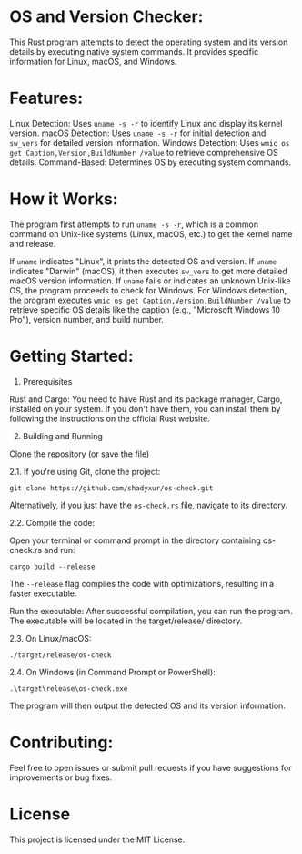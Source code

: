 # OS and Version Checker:
This Rust program attempts to detect the operating system and its version details by executing native system commands. It provides specific information for Linux, macOS, and Windows.

# Features:
Linux Detection: Uses ```uname -s -r``` to identify Linux and display its kernel version.
macOS Detection: Uses ```uname -s -r``` for initial detection and ```sw_vers``` for detailed version information.
Windows Detection: Uses ```wmic os get Caption,Version,BuildNumber /value``` to retrieve comprehensive OS details.
Command-Based: Determines OS by executing system commands.

# How it Works:
The program first attempts to run ```uname -s -r```, which is a common command on Unix-like systems (Linux, macOS, etc.) to get the kernel name and release.

If ```uname``` indicates "Linux", it prints the detected OS and version.
If ```uname``` indicates "Darwin" (macOS), it then executes ```sw_vers``` to get more detailed macOS version information.
If ```uname``` fails or indicates an unknown Unix-like OS, the program proceeds to check for Windows.
For Windows detection, the program executes ```wmic os get Caption,Version,BuildNumber /value``` to retrieve specific OS details like the caption (e.g., "Microsoft Windows 10 Pro"), version number, and build number.

# Getting Started:

1. Prerequisites

Rust and Cargo: You need to have Rust and its package manager, Cargo, installed on your system. If you don't have them, you can install them by following the instructions on the official Rust website.

2. Building and Running

Clone the repository (or save the file)

2.1. If you're using Git, clone the project:

```git clone https://github.com/shadyxur/os-check.git```

Alternatively, if you just have the ```os-check.rs``` file, navigate to its directory.

2.2. Compile the code:

Open your terminal or command prompt in the directory containing os-check.rs and run:

```cargo build --release```

The ```--release``` flag compiles the code with optimizations, resulting in a faster executable.

Run the executable:
After successful compilation, you can run the program. The executable will be located in the target/release/ directory.

2.3. On Linux/macOS:

```./target/release/os-check```

2.4. On Windows (in Command Prompt or PowerShell):

```.\target\release\os-check.exe```

The program will then output the detected OS and its version information.

# Contributing:
Feel free to open issues or submit pull requests if you have suggestions for improvements or bug fixes.

# License
This project is licensed under the MIT License.
